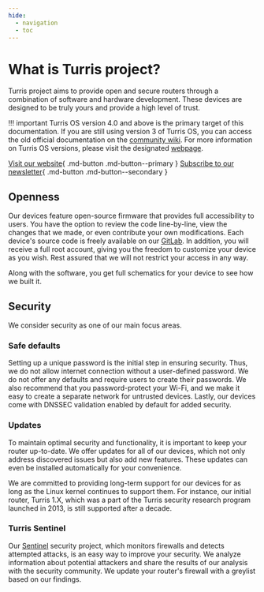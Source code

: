 ```yaml
---
hide:
  - navigation
  - toc
---
```


# What is Turris project?

Turris project aims to provide open and secure routers through a combination of
software and hardware development. These devices are designed to be truly yours
and provide a high level of trust.

!!! important
    Turris OS version 4.0 and above is the primary target of this documentation.
    If you are still using version 3 of Turris OS, you can access the old official
    documentation on the [community wiki](https://wiki.turris.cz/doc/en/howto/start).
    For more information on Turris OS versions, please visit the designated
    [webpage](https://docs.turris.cz/basics/tos-versions/).

[Visit our website](https://www.turris.com/){ .md-button .md-button--primary }
[Subscribe to our newsletter](https://mailing-turris.nic.cz/){ .md-button .md-button--secondary }

## Openness

Our devices feature open-source firmware that provides full accessibility to users.
You have the option to review the code line-by-line, view the changes that we made,
or even contribute your own modifications. Each device's source code is freely
available on our [GitLab](https://gitlab.nic.cz/turris). In addition, you will
receive a full root account, giving you the freedom to customize your device as you
wish. Rest assured that we will not restrict your access in any way.

Along with the software, you get full schematics for your device to see how we
built it.

## Security

We consider security as one of our main focus areas.

### Safe defaults

Setting up a unique password is the initial step in ensuring security. Thus, we do
not allow internet connection without a user-defined password. We do not offer any
defaults and require users to create their passwords. We also recommend that you
password-protect your Wi-Fi, and we make it easy to create a separate network for
untrusted devices. Lastly, our devices come with DNSSEC validation enabled by
default for added security.

### Updates

To maintain optimal security and functionality, it is important to keep your router
up-to-date. We offer updates for all of our devices, which not only address
discovered issues but also add new features. These updates can even be installed
automatically for your convenience.

We are committed to providing long-term support for our devices for as long as the
Linux kernel continues to support them. For instance, our initial router, Turris 1.X,
which was a part of the Turris security research program launched in 2013, is still
supported after a decade.

### Turris Sentinel

Our [Sentinel](https://docs.turris.cz/basics/sentinel/intro/) security project,
which monitors firewalls and detects attempted attacks, is an easy way to improve
your security. We analyze information about potential attackers and share the
results of our analysis with the security community. We update your router's
firewall with a greylist based on our findings.
